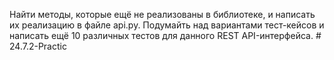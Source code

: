 Найти методы, которые ещё не реализованы в библиотеке, и написать их реализацию в файле api.py. Подумайть над вариантами тест-кейсов и написать ещё 10 различных тестов для данного REST API-интерфейса. # 24.7.2-Practic
